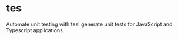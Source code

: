 # tes
Automate unit testing with tes! generate unit tests for JavaScript and Typescript applications.
